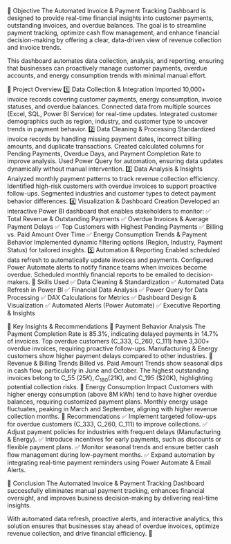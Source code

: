 📌 Objective
The Automated Invoice & Payment Tracking Dashboard is designed to provide real-time financial insights into customer payments, outstanding invoices, and overdue balances. The goal is to streamline payment tracking, optimize cash flow management, and enhance financial decision-making by offering a clear, data-driven view of revenue collection and invoice trends.

This dashboard automates data collection, analysis, and reporting, ensuring that businesses can proactively manage customer payments, overdue accounts, and energy consumption trends with minimal manual effort.

📍 Project Overview 
1️⃣ Data Collection & Integration
Imported 10,000+ invoice records covering customer payments, energy consumption, invoice statuses, and overdue balances.
Connected data from multiple sources (Excel, SQL, Power BI Service) for real-time updates.
Integrated customer demographics such as region, industry, and customer type to uncover trends in payment behavior.
2️⃣ Data Cleaning & Processing
Standardized invoice records by handling missing payment dates, incorrect billing amounts, and duplicate transactions.
Created calculated columns for Pending Payments, Overdue Days, and Payment Completion Rate to improve analysis.
Used Power Query for automation, ensuring data updates dynamically without manual intervention.
3️⃣ Data Analysis & Insights
Analyzed monthly payment patterns to track revenue collection efficiency.
Identified high-risk customers with overdue invoices to support proactive follow-ups.
Segmented industries and customer types to detect payment behavior differences.
4️⃣ Visualization & Dashboard Creation
Developed an interactive Power BI dashboard that enables stakeholders to monitor:
✅ Total Revenue & Outstanding Payments
✅ Overdue Invoices & Average Payment Delays
✅ Top Customers with Highest Pending Payments
✅ Billing vs. Paid Amount Over Time
✅ Energy Consumption Trends & Payment Behavior
Implemented dynamic filtering options (Region, Industry, Payment Status) for tailored insights.
5️⃣ Automation & Reporting
Enabled scheduled data refresh to automatically update invoices and payments.
Configured Power Automate alerts to notify finance teams when invoices become overdue.
Scheduled monthly financial reports to be emailed to decision-makers.
📌 Skills Used
✅ Data Cleaning & Standardization
✅ Automated Data Refresh in Power BI
✅ Financial Data Analysis
✅ Power Query for Data Processing
✅ DAX Calculations for Metrics
✅ Dashboard Design & Visualization
✅ Automated Alerts (Power Automate)
✅ Executive Reporting & Insights

📍 Key Insights & Recommendations
🔹 Payment Behavior Analysis
The Payment Completion Rate is 85.3%, indicating delayed payments in 14.7% of invoices.
Top overdue customers (C_333, C_260, C_111) have 3,300+ overdue invoices, requiring proactive follow-ups.
Manufacturing & Energy customers show higher payment delays compared to other industries.
🔹 Revenue & Billing Trends
Billed vs. Paid Amount Trends show seasonal dips in cash flow, particularly in June and October.
The highest outstanding invoices belong to C_55 ($25K), C_180 ($21K), and C_195 ($20K), highlighting potential collection risks.
🔹 Energy Consumption Impact
Customers with higher energy consumption (above 8M kWh) tend to have higher overdue balances, requiring customized payment plans.
Monthly energy usage fluctuates, peaking in March and September, aligning with higher revenue collection months.
📌 Recommendations
✅ Implement targeted follow-ups for overdue customers (C_333, C_260, C_111) to improve collections.
✅ Adjust payment policies for industries with frequent delays (Manufacturing & Energy).
✅ Introduce incentives for early payments, such as discounts or flexible payment plans.
✅ Monitor seasonal trends and ensure better cash flow management during low-payment months.
✅ Expand automation by integrating real-time payment reminders using Power Automate & Email Alerts.

📌 Conclusion
The Automated Invoice & Payment Tracking Dashboard successfully eliminates manual payment tracking, enhances financial oversight, and improves business decision-making by delivering real-time insights.

With automated data refresh, proactive alerts, and interactive analytics, this solution ensures that businesses stay ahead of overdue invoices, optimize revenue collection, and drive financial efficiency. 🚀
